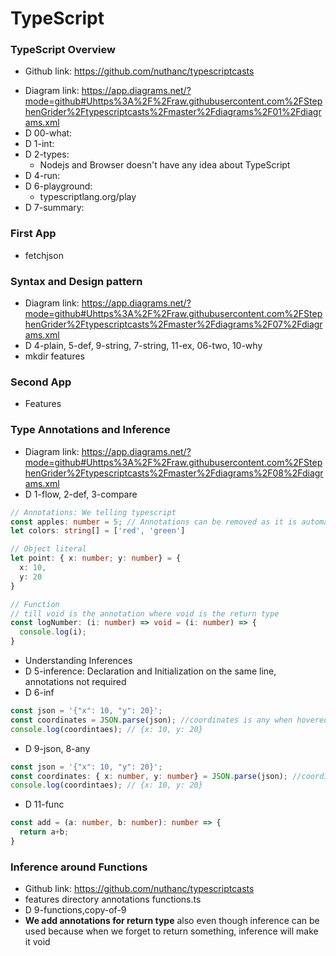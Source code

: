 # TypeScript

### TypeScript Overview
* Github link: https://github.com/nuthanc/typescriptcasts
- Diagram link: https://app.diagrams.net/?mode=github#Uhttps%3A%2F%2Fraw.githubusercontent.com%2FStephenGrider%2Ftypescriptcasts%2Fmaster%2Fdiagrams%2F01%2Fdiagrams.xml
- D 00-what:
- D 1-int:
- D 2-types:
  - Nodejs and Browser doesn't have any idea about TypeScript
- D 4-run:
- D 6-playground:
  - typescriptlang.org/play
- D 7-summary:

### First App
* fetchjson

### Syntax and Design pattern
* Diagram link: https://app.diagrams.net/?mode=github#Uhttps%3A%2F%2Fraw.githubusercontent.com%2FStephenGrider%2Ftypescriptcasts%2Fmaster%2Fdiagrams%2F07%2Fdiagrams.xml
* D 4-plain, 5-def, 9-string, 7-string, 11-ex, 06-two, 10-why
* mkdir features

### Second App
* Features

### Type Annotations and Inference
* Diagram link: https://app.diagrams.net/?mode=github#Uhttps%3A%2F%2Fraw.githubusercontent.com%2FStephenGrider%2Ftypescriptcasts%2Fmaster%2Fdiagrams%2F08%2Fdiagrams.xml
* D 1-flow, 2-def, 3-compare
```ts
// Annotations: We telling typescript
const apples: number = 5; // Annotations can be removed as it is automatically added by Inference
let colors: string[] = ['red', 'green']

// Object literal
let point: { x: number; y: number} = {
  x: 10,
  y: 20
}

// Function 
// till void is the annotation where void is the return type
const logNumber: (i: number) => void = (i: number) => {
  console.log(i);
}
```
* Understanding Inferences
* D 5-inference: Declaration and Initialization on the same line, annotations not required
* D 6-inf
```ts
const json = '{"x": 10, "y": 20}';
const coordinates = JSON.parse(json); //coordinates is any when hovered
console.log(coordintaes); // {x: 10, y: 20}
```
* D 9-json, 8-any
```ts
const json = '{"x": 10, "y": 20}';
const coordinates: { x: number, y: number} = JSON.parse(json); //coordinates is any when hovered
console.log(coordintaes); // {x: 10, y: 20}
```
* D 11-func
```ts
const add = (a: number, b: number): number => {
  return a+b;
}
```

### Inference around Functions
* Github link: https://github.com/nuthanc/typescriptcasts
* features directory annotations functions.ts
* D 9-functions,copy-of-9
* **We add annotations for return type** also even though inference can be used because when we forget to return something, inference will make it void
